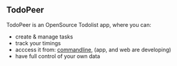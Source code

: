 ## TodoPeer

TodoPeer is an OpenSource Todolist app, where you can:

- create & manage tasks
- track your timings
- acccess it from: [commandline](https://github.com/todopeer/cli), (app, and web are developing)
- have full control of your own data

<!--

**Here are some ideas to get you started:**

🙋‍♀️ A short introduction - what is your organization all about?
🌈 Contribution guidelines - how can the community get involved?
👩‍💻 Useful resources - where can the community find your docs? Is there anything else the community should know?
🍿 Fun facts - what does your team eat for breakfast?
🧙 Remember, you can do mighty things with the power of [Markdown](https://docs.github.com/github/writing-on-github/getting-started-with-writing-and-formatting-on-github/basic-writing-and-formatting-syntax)
-->
